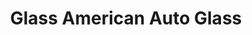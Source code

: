 ---
title: "Glass American Auto Glass"
url: /endicott/glass-american-auto-glass/
shop: Autowerkstatt
---